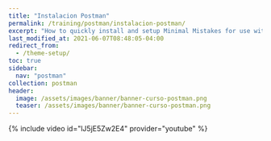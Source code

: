 ```yaml
---
title: "Instalacion Postman"
permalink: /training/postman/instalacion-postman/
excerpt: "How to quickly install and setup Minimal Mistakes for use with GitHub Pages."
last_modified_at: 2021-06-07T08:48:05-04:00
redirect_from:
  - /theme-setup/
toc: true
sidebar:
  nav: "postman"
collection: postman
header:
  image: /assets/images/banner/banner-curso-postman.png
  teaser: /assets/images/banner/banner-curso-postman.png
---
```


{% include video id="lJ5jE5Zw2E4" provider="youtube" %}
